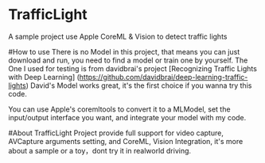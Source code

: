 # TrafficLight
A sample project use Apple CoreML &amp; Vision to detect traffic lights

#How to use
There is no Model in this project, that means you can just download and run, you need to find a model or train one by yourself.
The One I used for testing is from davidbrai's project [Recognizing Traffic Lights with Deep Learning] (https://github.com/davidbrai/deep-learning-traffic-lights)
David's Model works great, it's the first choice if you wanna try this code.

You can use Apple's coremltools to convert it to a MLModel, set the input/output interface you want,
and integrate your model with my code.

#About
TrafficLight Project provide full support for video capture, AVCapture arguments setting, and CoreML, Vision Integration,
it's more about a sample or a toy，dont try it in realworld driving.
